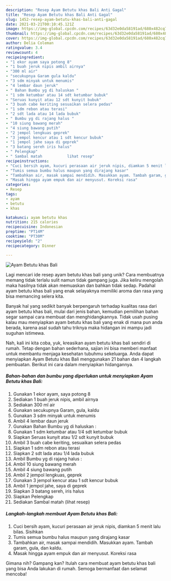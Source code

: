 ```yaml
---
description: "Resep Ayam Betutu khas Bali Anti Gagal"
title: "Resep Ayam Betutu khas Bali Anti Gagal"
slug: 1452-resep-ayam-betutu-khas-bali-anti-gagal
date: 2021-03-21T00:10:45.121Z
image: https://img-global.cpcdn.com/recipes/63d32e0da58191ad/680x482cq70/ayam-betutu-khas-bali-foto-resep-utama.jpg
thumbnail: https://img-global.cpcdn.com/recipes/63d32e0da58191ad/680x482cq70/ayam-betutu-khas-bali-foto-resep-utama.jpg
cover: https://img-global.cpcdn.com/recipes/63d32e0da58191ad/680x482cq70/ayam-betutu-khas-bali-foto-resep-utama.jpg
author: Delia Coleman
ratingvalue: 3.4
reviewcount: 4
recipeingredient:
- "1 ekor ayam saya potong 8"
- "1 buah jeruk nipis ambil airnya"
- "300 ml air"
- "secukupnya Garam gula kaldu"
- "3 sdm minyak untuk menumis"
- "4 lembar daun jeruk"
- " Bahan Bumbu yg di haluskan "
- "1 sdm ketumbar atau 14 sdt ketumbar bubuk"
- "Seruas kunyit atau 12 sdt kunyit bubuk"
- "3 buah cabe keriting sesuaikan selera pedas"
- "1 sdm rebon atau terasi"
- "2 sdt lada atau 14 lada bubuk"
- " Bumbu yg di rajang halus "
- "10 siung bawang merah"
- "4 siung bawang putih"
- "2 jempol lengkuas geprek"
- "3 jempol kencur atau 1 sdt kencur bubuk"
- "1 jempol jahe saya di geprek"
- "3 batang sereh iris halus"
- " Pelengkap"
- " Sambal matah           lihat resep"
recipeinstructions:
- "Cuci bersih ayam, kucuri perasaan air jeruk nipis, diamkan 5 menit lalu bilas. Sisihkan"
- "Tumis semua bumbu halus maupun yang dirajang kasar"
- "Tambahkan air, masak sampai mendidih. Masukkan ayam. Tambah garam, gula, dan kaldu."
- "Masak hingga ayam empuk dan air menyusut. Koreksi rasa"
categories:
- Resep
tags:
- ayam
- betutu
- khas

katakunci: ayam betutu khas 
nutrition: 215 calories
recipecuisine: Indonesian
preptime: "PT14M"
cooktime: "PT30M"
recipeyield: "2"
recipecategory: Dinner

---
```



![Ayam Betutu khas Bali](https://img-global.cpcdn.com/recipes/63d32e0da58191ad/680x482cq70/ayam-betutu-khas-bali-foto-resep-utama.jpg)

Lagi mencari ide resep ayam betutu khas bali yang unik? Cara membuatnya memang tidak terlalu sulit namun tidak gampang juga. Jika keliru mengolah maka hasilnya tidak akan memuaskan dan bahkan tidak sedap. Padahal ayam betutu khas bali yang enak selayaknya memiliki aroma dan rasa yang bisa memancing selera kita.



Banyak hal yang sedikit banyak berpengaruh terhadap kualitas rasa dari ayam betutu khas bali, mulai dari jenis bahan, kemudian pemilihan bahan segar sampai cara membuat dan menghidangkannya. Tidak usah pusing kalau mau menyiapkan ayam betutu khas bali yang enak di mana pun anda berada, karena asal sudah tahu triknya maka hidangan ini mampu jadi suguhan istimewa.


Nah, kali ini kita coba, yuk, kreasikan ayam betutu khas bali sendiri di rumah. Tetap dengan bahan sederhana, sajian ini bisa memberi manfaat untuk membantu menjaga kesehatan tubuhmu sekeluarga. Anda dapat menyiapkan Ayam Betutu khas Bali menggunakan 21 bahan dan 4 langkah pembuatan. Berikut ini cara dalam menyiapkan hidangannya.

<!--inarticleads1-->

##### Bahan-bahan dan bumbu yang diperlukan untuk menyiapkan Ayam Betutu khas Bali:

1. Gunakan 1 ekor ayam, saya potong 8
1. Sediakan 1 buah jeruk nipis, ambil airnya
1. Sediakan 300 ml air
1. Gunakan secukupnya Garam, gula, kaldu
1. Gunakan 3 sdm minyak untuk menumis
1. Ambil 4 lembar daun jeruk
1. Gunakan  Bahan Bumbu yg di haluskan :
1. Gunakan 1 sdm ketumbar atau 1/4 sdt ketumbar bubuk
1. Siapkan Seruas kunyit atau 1/2 sdt kunyit bubuk
1. Ambil 3 buah cabe keriting, sesuaikan selera pedas
1. Siapkan 1 sdm rebon atau terasi
1. Siapkan 2 sdt lada atau 1/4 lada bubuk
1. Ambil  Bumbu yg di rajang halus :
1. Ambil 10 siung bawang merah
1. Ambil 4 siung bawang putih
1. Ambil 2 jempol lengkuas, geprek
1. Gunakan 3 jempol kencur atau 1 sdt kencur bubuk
1. Ambil 1 jempol jahe, saya di geprek
1. Siapkan 3 batang sereh, iris halus
1. Siapkan  Pelengkap
1. Sediakan  Sambal matah           (lihat resep)




<!--inarticleads2-->

##### Langkah-langkah membuat Ayam Betutu khas Bali:

1. Cuci bersih ayam, kucuri perasaan air jeruk nipis, diamkan 5 menit lalu bilas. Sisihkan
1. Tumis semua bumbu halus maupun yang dirajang kasar
1. Tambahkan air, masak sampai mendidih. Masukkan ayam. Tambah garam, gula, dan kaldu.
1. Masak hingga ayam empuk dan air menyusut. Koreksi rasa




Gimana nih? Gampang kan? Itulah cara membuat ayam betutu khas bali yang bisa Anda lakukan di rumah. Semoga bermanfaat dan selamat mencoba!
